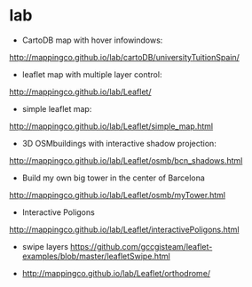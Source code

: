 lab
===

* CartoDB map with hover infowindows:

http://mappingco.github.io/lab/cartoDB/universityTuitionSpain/

* leaflet map with multiple layer control:

http://mappingco.github.io/lab/Leaflet/

* simple leaflet map:

http://mappingco.github.io/lab/Leaflet/simple_map.html

* 3D OSMbuildings with interactive shadow projection:

http://mappingco.github.io/lab/Leaflet/osmb/bcn_shadows.html

* Build my own big tower in the center of Barcelona

http://mappingco.github.io/lab/Leaflet/osmb/myTower.html

* Interactive Poligons

http://mappingco.github.io/lab/Leaflet/interactivePoligons.html


* swipe layers https://github.com/gccgisteam/leaflet-examples/blob/master/leafletSwipe.html

* http://mappingco.github.io/lab/Leaflet/orthodrome/